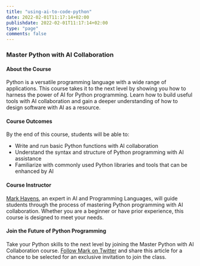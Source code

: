 ```yaml
---
title: "using-ai-to-code-python"
date: 2022-02-01T11:17:14+02:00
publishdate: 2022-02-01T11:17:14+02:00
type: "page"
comments: false
---
```


### Master Python with AI Collaboration
#### About the Course
Python is a versatile programming language with a wide range of applications. This course takes it to the next level by showing you how to harness the power of AI for Python programming. Learn how to build useful tools with AI collaboration and gain a deeper understanding of how to design software with AI as a resource.

#### Course Outcomes
By the end of this course, students will be able to:

- Write and run basic Python functions with AI collaboration
- Understand the syntax and structure of Python programming with AI assistance
- Familiarize with commonly used Python libraries and tools that can be enhanced by AI

#### Course Instructor
[Mark Havens](https://mrhavens.co), an expert in AI and Programming Languages, will guide students through the process of mastering Python programming with AI collaboration. Whether you are a beginner or have prior experience, this course is designed to meet your needs.

#### Join the Future of Python Programming
Take your Python skills to the next level by joining the Master Python with AI Collaboration course. [Follow Mark on Twitter](https://twitter.com/markrhavens) and share this article for a chance to be selected for an exclusive invitation to join the class.
